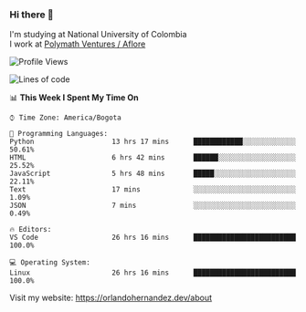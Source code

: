 ### Hi there 👋


<!--**AR4Z/AR4Z** is a ✨ _special_ ✨ repository because its `README.md` (this file) appears on your GitHub profile.

Here are some ideas to get you started:-->
I'm studying at National University of Colombia
<br>
I work at <a href="https://www.aflore.co/">Polymath Ventures / Aflore</a>
<br>

<!--START_SECTION:waka-->
![Profile Views](http://img.shields.io/badge/Profile%20Views-0-blue)

![Lines of code](https://img.shields.io/badge/From%20Hello%20World%20I%27ve%20Written-3.3%20million%20lines%20of%20code-blue)

📊 **This Week I Spent My Time On** 

```text
⌚︎ Time Zone: America/Bogota

💬 Programming Languages: 
Python                   13 hrs 17 mins      ████████████░░░░░░░░░░░░░   50.61% 
HTML                     6 hrs 42 mins       ██████░░░░░░░░░░░░░░░░░░░   25.52% 
JavaScript               5 hrs 48 mins       █████░░░░░░░░░░░░░░░░░░░░   22.11% 
Text                     17 mins             ░░░░░░░░░░░░░░░░░░░░░░░░░   1.09% 
JSON                     7 mins              ░░░░░░░░░░░░░░░░░░░░░░░░░   0.49%

🔥 Editors: 
VS Code                  26 hrs 16 mins      █████████████████████████   100.0%

💻 Operating System: 
Linux                    26 hrs 16 mins      █████████████████████████   100.0%

```


<!--END_SECTION:waka-->


Visit my website: https://orlandohernandez.dev/about

